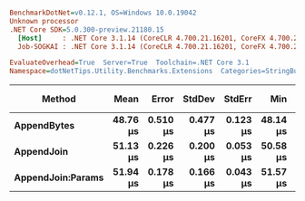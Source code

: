 ``` ini

BenchmarkDotNet=v0.12.1, OS=Windows 10.0.19042
Unknown processor
.NET Core SDK=5.0.300-preview.21180.15
  [Host]     : .NET Core 3.1.14 (CoreCLR 4.700.21.16201, CoreFX 4.700.21.16208), X64 RyuJIT
  Job-SOGKAI : .NET Core 3.1.14 (CoreCLR 4.700.21.16201, CoreFX 4.700.21.16208), X64 RyuJIT

EvaluateOverhead=True  Server=True  Toolchain=.NET Core 3.1  
Namespace=dotNetTips.Utility.Benchmarks.Extensions  Categories=StringBuilderExtensions  

```
|            Method |     Mean |    Error |   StdDev |   StdErr |      Min |       Q1 |   Median |       Q3 |      Max |     Op/s | CI99.9% Margin | Iterations | Kurtosis | MValue | Skewness | Rank | LogicalGroup | Baseline |  Gen 0 |  Gen 1 | Gen 2 | Allocated | Code Size |
|------------------ |---------:|---------:|---------:|---------:|---------:|---------:|---------:|---------:|---------:|---------:|---------------:|-----------:|---------:|-------:|---------:|-----:|------------- |--------- |-------:|-------:|------:|----------:|----------:|
|       **AppendBytes** | **48.76 μs** | **0.510 μs** | **0.477 μs** | **0.123 μs** | **48.14 μs** | **48.37 μs** | **48.52 μs** | **49.12 μs** | **49.64 μs** | **20,509.9** |      **0.5103 μs** |      **15.00** |    **1.604** |  **2.000** |   **0.4276** |    **1** |            ***** |       **No** | **4.9438** | **0.0610** |     **-** |  **45.69 KB** |    **0.9 KB** |
|        **AppendJoin** | **51.13 μs** | **0.226 μs** | **0.200 μs** | **0.053 μs** | **50.58 μs** | **51.10 μs** | **51.20 μs** | **51.27 μs** | **51.30 μs** | **19,556.7** |      **0.2258 μs** |      **14.00** |    **4.639** |  **2.000** |  **-1.5554** |    **2** |            ***** |       **No** | **5.1880** | **0.1221** |     **-** |   **47.6 KB** |   **0.98 KB** |
| **AppendJoin:Params** | **51.94 μs** | **0.178 μs** | **0.166 μs** | **0.043 μs** | **51.57 μs** | **51.82 μs** | **51.96 μs** | **52.04 μs** | **52.23 μs** | **19,253.1** |      **0.1777 μs** |      **15.00** |    **2.685** |  **2.000** |  **-0.4909** |    **3** |            ***** |       **No** | **5.1880** | **0.0610** |     **-** |   **47.6 KB** |   **0.98 KB** |
